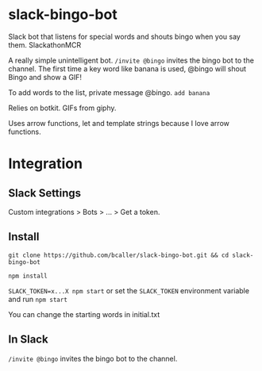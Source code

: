 # slack-bingo-bot
Slack bot that listens for special words and shouts bingo when you say them. SlackathonMCR

A really simple unintelligent bot.
`/invite @bingo` invites the bingo bot to the channel.
The first time a key word like banana is used, @bingo will shout Bingo and show a GIF!

To add words to the list, private message @bingo. `add banana`

Relies on botkit. GIFs from giphy.

Uses arrow functions, let and template strings because I love arrow functions.

# Integration
## Slack Settings
Custom integrations > Bots > ... > Get a token.
## Install
`git clone https://github.com/bcaller/slack-bingo-bot.git && cd slack-bingo-bot`

`npm install`

`SLACK_TOKEN=x...X npm start` or set the `SLACK_TOKEN` environment variable and run `npm start`

You can change the starting words in initial.txt
## In Slack
`/invite @bingo` invites the bingo bot to the channel.
